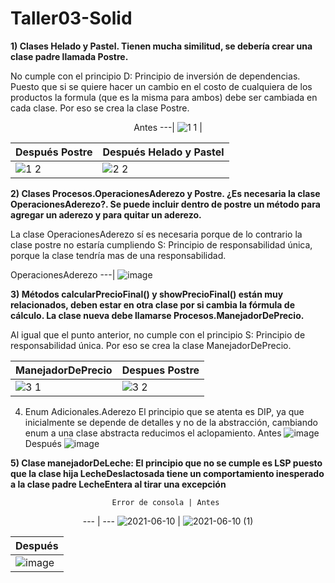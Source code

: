 # Taller03-Solid

**1) Clases Helado y Pastel. Tienen mucha similitud, se debería crear una clase padre llamada Postre.**

No cumple con el principio D: Principio de inversión de dependencias. Puesto que si se quiere hacer un cambio en el costo de cualquiera de los productos la formula (que es la misma para ambos) debe ser cambiada en cada clase. Por eso se crea la clase Postre. 

<center>
  
Antes 
---| 
![1 1](https://user-images.githubusercontent.com/73801237/121585752-8e376700-c9f8-11eb-8684-fcd5e441e3d8.PNG) |

</center>

Después Postre | Después Helado y Pastel
--- | ---
![1 2](https://user-images.githubusercontent.com/73801237/121585446-36006500-c9f8-11eb-8392-cb4fddab7243.PNG) | ![2 2](https://user-images.githubusercontent.com/73801237/121580975-f7b47700-c9f2-11eb-952a-80a7b550e804.PNG)

**2) Clases Procesos.OperacionesAderezo y Postre. ¿Es necesaria la clase OperacionesAderezo?. Se puede incluir dentro de postre un método para agregar un aderezo y para quitar un aderezo.**

La clase OperacionesAderezo sí es necesaria porque de lo contrario la clase postre no estaría cumpliendo S: Principio de responsabilidad única, porque la clase tendría mas de una responsabilidad. 

OperacionesAderezo
---|
![image](https://user-images.githubusercontent.com/73801237/121582356-84ac0000-c9f4-11eb-9dd6-d141b8a6311b.png)

**3) Métodos calcularPrecioFinal() y  showPrecioFinal() están muy relacionados, deben estar en otra clase por si cambia la fórmula de cálculo. La clase nueva debe llamarse Procesos.ManejadorDePrecio.**

Al igual que el punto anterior, no cumple con el principio S: Principio de responsabilidad única. Por eso se crea la clase ManejadorDePrecio.

ManejadorDePrecio | Despues Postre 
--- |---
![3 1](https://user-images.githubusercontent.com/73801237/121583696-33047500-c9f6-11eb-98a3-c871eee4213e.PNG) | ![3 2](https://user-images.githubusercontent.com/73801237/121583864-6b0bb800-c9f6-11eb-9a9f-926b62c09670.PNG)


4. Enum Adicionales.Aderezo
  El principio que se atenta es DIP, ya que inicialmente se depende de detalles y no de la abstracción, cambiando enum a una clase abstracta reducimos el aclopamiento.
  Antes
  ![image](https://user-images.githubusercontent.com/8119854/121571127-3d1f7700-c9e8-11eb-935c-339c36b67080.png)
  Después
  ![image](https://user-images.githubusercontent.com/8119854/121572395-c08d9800-c9e9-11eb-98ca-70acf7a3eabc.png)


**5) Clase manejadorDeLeche: El principio que no se cumple es LSP puesto que la clase hija LecheDeslactosada tiene un comportamiento inesperado a la clase padre LecheEntera al tirar una excepción**

<center>
  
    Error de consola | Antes 
  --- | ---
![2021-06-10](https://user-images.githubusercontent.com/73547550/121575676-40693180-c9ed-11eb-83eb-acc6c9648982.png) | ![2021-06-10 (1)](https://user-images.githubusercontent.com/73547550/121575700-4828d600-c9ed-11eb-9e93-82c195390645.png)
  
  Después |
  --- |
  ![image](https://user-images.githubusercontent.com/73547550/121600076-94820f00-ca09-11eb-969d-a7883814c867.png) |
  
</center>

